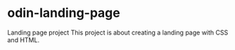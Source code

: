 # odin-landing-page
Landing page project
This project is about creating a landing page with CSS and HTML. 